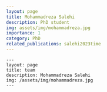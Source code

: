 ```yaml
---
layout: page
title: Mohammadreza Salehi
description: PhD student
img: assets/img/mohammadreza.jpg
importance: 1
category: PhD
related_publications: salehi2023time
---
```

    ---
    layout: page
    title: team
    description: Mohammadreza Salehi
    img: /assets/img/mohammadreza.jpg
    ---

